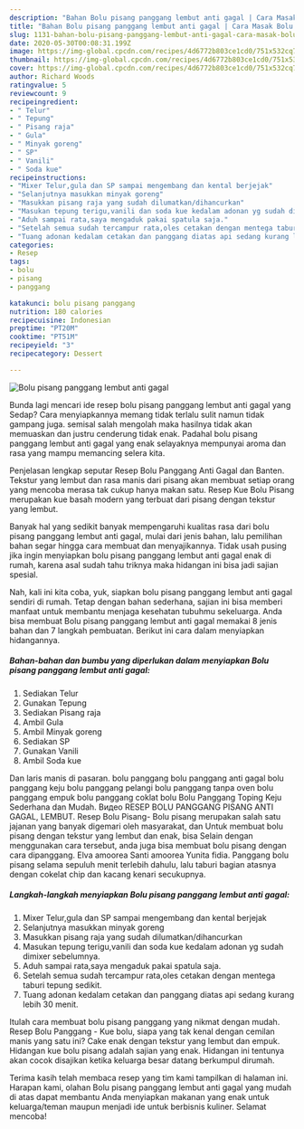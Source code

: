 ```yaml
---
description: "Bahan Bolu pisang panggang lembut anti gagal | Cara Masak Bolu pisang panggang lembut anti gagal Yang Enak Dan Lezat"
title: "Bahan Bolu pisang panggang lembut anti gagal | Cara Masak Bolu pisang panggang lembut anti gagal Yang Enak Dan Lezat"
slug: 1131-bahan-bolu-pisang-panggang-lembut-anti-gagal-cara-masak-bolu-pisang-panggang-lembut-anti-gagal-yang-enak-dan-lezat
date: 2020-05-30T00:08:31.199Z
image: https://img-global.cpcdn.com/recipes/4d6772b803ce1cd0/751x532cq70/bolu-pisang-panggang-lembut-anti-gagal-foto-resep-utama.jpg
thumbnail: https://img-global.cpcdn.com/recipes/4d6772b803ce1cd0/751x532cq70/bolu-pisang-panggang-lembut-anti-gagal-foto-resep-utama.jpg
cover: https://img-global.cpcdn.com/recipes/4d6772b803ce1cd0/751x532cq70/bolu-pisang-panggang-lembut-anti-gagal-foto-resep-utama.jpg
author: Richard Woods
ratingvalue: 5
reviewcount: 9
recipeingredient:
- " Telur"
- " Tepung"
- " Pisang raja"
- " Gula"
- " Minyak goreng"
- " SP"
- " Vanili"
- " Soda kue"
recipeinstructions:
- "Mixer Telur,gula dan SP sampai mengembang dan kental berjejak"
- "Selanjutnya masukkan minyak goreng"
- "Masukkan pisang raja yang sudah dilumatkan/dihancurkan"
- "Masukan tepung terigu,vanili dan soda kue kedalam adonan yg sudah dimixer sebelumnya."
- "Aduh sampai rata,saya mengaduk pakai spatula saja."
- "Setelah semua sudah tercampur rata,oles cetakan dengan mentega taburi tepung sedikit."
- "Tuang adonan kedalam cetakan dan panggang diatas api sedang kurang lebih 30 menit."
categories:
- Resep
tags:
- bolu
- pisang
- panggang

katakunci: bolu pisang panggang 
nutrition: 180 calories
recipecuisine: Indonesian
preptime: "PT20M"
cooktime: "PT51M"
recipeyield: "3"
recipecategory: Dessert

---
```



![Bolu pisang panggang lembut anti gagal](https://img-global.cpcdn.com/recipes/4d6772b803ce1cd0/751x532cq70/bolu-pisang-panggang-lembut-anti-gagal-foto-resep-utama.jpg)

Bunda lagi mencari ide resep bolu pisang panggang lembut anti gagal yang Sedap? Cara menyiapkannya memang tidak terlalu sulit namun tidak gampang juga. semisal salah mengolah maka hasilnya tidak akan memuaskan dan justru cenderung tidak enak. Padahal bolu pisang panggang lembut anti gagal yang enak selayaknya mempunyai aroma dan rasa yang mampu memancing selera kita.

Penjelasan lengkap seputar Resep Bolu Panggang Anti Gagal dan Banten. Tekstur yang lembut dan rasa manis dari pisang akan membuat setiap orang yang mencoba merasa tak cukup hanya makan satu. Resep Kue Bolu Pisang merupakan kue basah modern yang terbuat dari pisang dengan tekstur yang lembut.

Banyak hal yang sedikit banyak mempengaruhi kualitas rasa dari bolu pisang panggang lembut anti gagal, mulai dari jenis bahan, lalu pemilihan bahan segar hingga cara membuat dan menyajikannya. Tidak usah pusing jika ingin menyiapkan bolu pisang panggang lembut anti gagal enak di rumah, karena asal sudah tahu triknya maka hidangan ini bisa jadi sajian spesial.


Nah, kali ini kita coba, yuk, siapkan bolu pisang panggang lembut anti gagal sendiri di rumah. Tetap dengan bahan sederhana, sajian ini bisa memberi manfaat untuk membantu menjaga kesehatan tubuhmu sekeluarga. Anda bisa membuat Bolu pisang panggang lembut anti gagal memakai 8 jenis bahan dan 7 langkah pembuatan. Berikut ini cara dalam menyiapkan hidangannya.

<!--inarticleads1-->

##### Bahan-bahan dan bumbu yang diperlukan dalam menyiapkan Bolu pisang panggang lembut anti gagal:

1. Sediakan  Telur
1. Gunakan  Tepung
1. Sediakan  Pisang raja
1. Ambil  Gula
1. Ambil  Minyak goreng
1. Sediakan  SP
1. Gunakan  Vanili
1. Ambil  Soda kue


Dan laris manis di pasaran. bolu panggang bolu panggang anti gagal bolu panggang keju bolu panggang pelangi bolu panggang tanpa oven bolu panggang empuk bolu panggang coklat bolu Bolu Panggang Toping Keju Sederhana dan Mudah. Видео RESEP BOLU PANGGANG PISANG ANTI GAGAL, LEMBUT. Resep Bolu Pisang- Bolu pisang merupakan salah satu jajanan yang banyak digemari oleh masyarakat, dan Untuk membuat bolu pisang dengan tekstur yang lembut dan enak, bisa Selain dengan menggunakan cara tersebut, anda juga bisa membuat bolu pisang dengan cara dipanggang. Elva amoorea Santi amoorea Yunita fidia. Panggang bolu pisang selama sepuluh menit terlebih dahulu, lalu taburi bagian atasnya dengan cokelat chip dan kacang kenari secukupnya. 

<!--inarticleads2-->

##### Langkah-langkah menyiapkan Bolu pisang panggang lembut anti gagal:

1. Mixer Telur,gula dan SP sampai mengembang dan kental berjejak
1. Selanjutnya masukkan minyak goreng
1. Masukkan pisang raja yang sudah dilumatkan/dihancurkan
1. Masukan tepung terigu,vanili dan soda kue kedalam adonan yg sudah dimixer sebelumnya.
1. Aduh sampai rata,saya mengaduk pakai spatula saja.
1. Setelah semua sudah tercampur rata,oles cetakan dengan mentega taburi tepung sedikit.
1. Tuang adonan kedalam cetakan dan panggang diatas api sedang kurang lebih 30 menit.


Itulah cara membuat bolu pisang panggang yang nikmat dengan mudah. Resep Bolu Panggang - Kue bolu, siapa yang tak kenal dengan cemilan manis yang satu ini? Cake enak dengan tekstur yang lembut dan empuk. Hidangan kue bolu pisang adalah sajian yang enak. Hidangan ini tentunya akan cocok disajikan ketika keluarga besar datang berkumpul dirumah. 

Terima kasih telah membaca resep yang tim kami tampilkan di halaman ini. Harapan kami, olahan Bolu pisang panggang lembut anti gagal yang mudah di atas dapat membantu Anda menyiapkan makanan yang enak untuk keluarga/teman maupun menjadi ide untuk berbisnis kuliner. Selamat mencoba!
